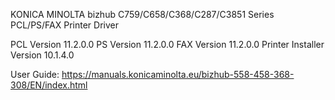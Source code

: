 KONICA MINOLTA bizhub C759/C658/C368/C287/C3851 Series PCL/PS/FAX Printer Driver

PCL Version 11.2.0.0
PS  Version 11.2.0.0
FAX Version 11.2.0.0
Printer Installer Version 10.1.4.0

User Guide:
https://manuals.konicaminolta.eu/bizhub-558-458-368-308/EN/index.html
